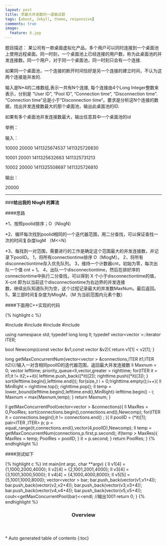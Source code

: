 ```yaml
---
layout: post
title: 求最大并发数的一道面试题
tags: [about, Jekyll, theme, responsive]
comments: true
image:
  feature: 6.jpg
---
```


题目描述： 某公司有一款桌面虚拟化产品，多个用户可以同时连接到一个桌面池上使用远程桌面。同一时刻，一个桌面池上已经连接的用户数，称为此桌面池的并发连接数。同一个用户，对于同一个桌面池，同一时刻只会有一个连接.

如果同一个桌面池，一个连接的断开时间恰好是另一个连接的建立时间，不认为这两个连接是并发的.

输入是N*4的二维数组,表示一共有N个连接, 每个连接由4个Long Integer整数来表示，分别是 “User ID”, “Pool ID”, “Connection time”, “Disconnection time”. “Connection time”总是小于“Disconnection time“。要求是分析这N个连接的数据，找出并发连接数最大的那个桌面池，输出此桌面池的ID.

如果有多个桌面池并发连接数最大，输出任意其中一个桌面池的id 


举例： 


输入： 


10000 20000 1411325674537 1411325726830 

10001 20001 1411325632683 1411325731213 

10002 20000 1411325508697 1411325726810 


输出： 


20000 

---

###**给出我的 NlogN 的算法**


####思路

*1、按照poolid排序；O（NlogN）

*2、循环每次找到poolid相同的一个迭代器范围，用二分查找，可以保证查找一次的时间复杂度logM （M<=N）

*3、每找到一对范围，需要进行的工作是确定这个范围最大的并发连接数，并记录下poolID。
    1，将所有connectiontime排序 O（MlogM）。 
    2，将所有disconnectiontime存入优先队列。 
    3，维持一个计数器cnt，初始为零，每次出队一个值 cnt + 1。 
    4，出队一个disconnectiontime，然后在排好序的connectiontime中执行二分查找，可以得到 X 
       个小于disconnectiontime的值，X-cnt 即为以当前这个disconnectiontime为右边界的并发连接       
       数，继续出队知道队列为空，这个过程记录最大的并发数MaxNum。最后返回。 
    5，第三部时间复杂度为MlogM，（M 为当前范围内元素个数）

####下面用C++实现的代码

{% highlight c %}

#include <iostream>
#include <algorithm>
#include <vector>
#include <queue>

using namespace std;
typedef long long ll;
typedef vector<vector<ll> >::iterator ITER;

bool Newcomp(const vector<ll> &v1,const vector<ll> &v2){
    return v1[1] < v2[1];
}

long getMaxConcurrentNum(vector<vector<ll> > &connections,ITER it1,ITER it2){//输入一对含相同poolID的迭代器范围，返回最大并发连接数
	ll Maxnum = 0;
	vector<ll> lefttime;
	priority_queue<ll,vector<ll>,greater<ll> > righttime;
	for(ITER it = it1;it != it2;++it){
		lefttime.push_back((*it)[2]);
		righttime.push((*it)[3]);
	}
	sort(lefttime.begin(),lefttime.end());
	for(size_t i = 0;!righttime.empty();i++){
		ll MinRight = righttime.top();
		righttime.pop();
		ll temp = lower_bound(lefttime.begin(),lefttime.end(),MinRight)-lefttime.begin() - i;
		Maxnum = max(Maxnum,temp);
	}
	return Maxnum;
}

ll getMaxConcurrentPool(vector<vector<ll> > &connections){
	ll MaxRes = 0,PoolRes;
	sort(connections.begin(),connections.end(),Newcomp);
	for(ITER it = connections.begin();it != connections.end() ; ){
		ll poolID = (*it)[1];
		pair<ITER ,ITER>  p;
		p = equal_range(it,connections.end(),vector<ll>(4,poolID),Newcomp);
		ll temp = getMaxConcurrentNum(connections,p.first,p.second);
		if(temp > MaxRes){
			MaxRes = temp;
			PoolRes = poolID;
		}
		it = p.second;
	}
	return PoolRes;
}
{% endhighlight %}

####测试如下

{% highlight c %}
int main(int argc, char **argv)
{
	ll v1[4] = {1,1000,2000,4000};
	ll v2[4] = {2,1001,2001,4000};
	ll v3[4] = {3,1001,3000,5000};
	ll v4[4] = {4,1000,4000,8000};
	ll v5[5] = {5,1001,1000,8000};
	vector<vector<ll> > bar;
	bar.push_back(vector<ll>(v1,v1+4));
	bar.push_back(vector<ll>(v2,v2+4));
	bar.push_back(vector<ll>(v3,v3+4));
	bar.push_back(vector<ll>(v4,v4+4));
	bar.push_back(vector<ll>(v5,v5+4));
	cout<<getMaxConcurrentPool(bar)<<endl; //输出1001
	return 0;
}
{% endhighlight %}

<section id="table-of-contents" class="toc">
  <header>
    <h3>Overview</h3>
  </header>
<div id="drawer" markdown="1">
*  Auto generated table of contents
{:toc}
</div>
</section><!-- /#table-of-contents -->
